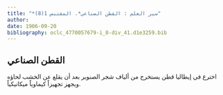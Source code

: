 ```yaml
---
title: "*سير العلم : القطن الصناعي*. المقتبس 1(8)"
author: 
date: 1906-09-20
bibliography: oclc_4770057679-i_8-div_41.d1e3259.bib
---
```




##  القطن الصناعي 


 اخترع في إيطاليا قطن يستخرج من ألياف شجر الصنوبر بعد أن يقلع عن الخشب لحاؤه ويجهز تجهيزاً كيماوياً ميكانيكياً. 
